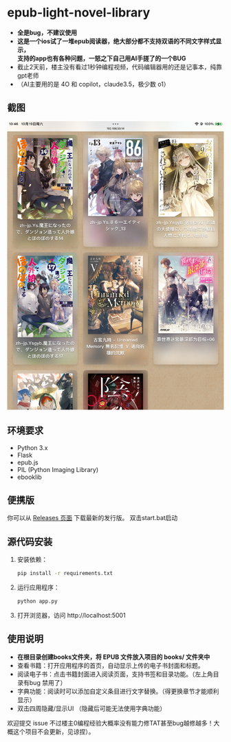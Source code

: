 # epub-light-novel-library
- **全是bug，不建议使用**
- **这是一个ios试了一堆epub阅读器，绝大部分都不支持双语的不同文字样式显示，**  
**支持的app也有各种问题，一怒之下自己用AI手搓了的一个BUG**
- 截止2天前，楼主没有看过1秒钟编程视频，代码编辑器用的还是记事本，纯靠gpt老师
- （AI主要用的是 4O 和 copilot，claude3.5，极少数 o1）

## 截图

![首页截图](截图/test1.jpg)

## 环境要求

- Python 3.x
- Flask
- epub.js
- PIL (Python Imaging Library)
- ebooklib

## 便携版

你可以从 [Releases 页面](https://github.com/ikemenrourou/epub-light-novel-library/releases) 下载最新的发行版。
双击start.bat启动

## 源代码安装

1. 安装依赖：

   ```bash
   pip install -r requirements.txt

2. 运行应用程序：

   ```bash
   python app.py
   
3. 打开浏览器，访问 http://localhost:5001

## 使用说明

- **在根目录创建books文件夹，将 EPUB 文件放入项目的 books/ 文件夹中**
- 查看书籍：打开应用程序的首页，自动显示上传的电子书封面和标题。
- 阅读电子书：点击书籍封面进入阅读页面，支持书签和目录功能。（左上角目录有bug 禁用了）
- 字典功能：阅读时可以添加自定义条目进行文字替换。（得更换章节才能顺利显示）
- 双击四周隐藏/显示UI （隐藏后可能无法使用字典功能）

欢迎提交 issue 不过楼主0编程经验大概率没有能力修TAT甚至bug越修越多！大概这个项目不会更新，见谅捏）。
